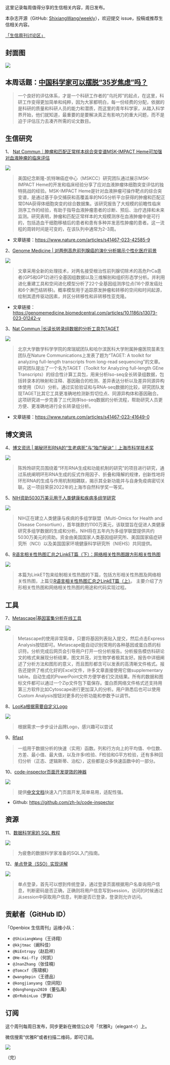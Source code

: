 这里记录每周值得分享的生信相关内容，周日发布。

本杂志开源（GitHub: [ShixiangWang/weekly](https://github.com/ShixiangWang/weekly "ShixiangWang/weekly")），欢迎提交 issue，投稿或推荐生信相关内容。

[「生信周刊讨论区」](https://github.com/ShixiangWang/weekly/discussions "「生信周刊讨论区」")

## 封面图


![](https://files.mdnice.com/user/5208/a38c643e-664a-4f5e-8e25-d7a865faaafd.png)




## 本周话题：[中国科学家可以摆脱“35岁焦虑”吗？](https://mp.weixin.qq.com/s/pWBOauty9B--6il76XsQ0A)

> 一个良好的评估体系，才是一个科研工作者的“乌托邦”的起点，在这里，科研工作变得更加简单和纯粹，因为大家都明白，每一份经费的分配，依据的是科研的质量和科研人员的能力和潜质，而这里的青年科学家，从踏入科学界开始，他们就知道，最重要的是要解决真正有影响力的重大问题，而不是迫于评估压力去凑齐所需的论文数目。



## 生信研究

1、 [Nat Commun｜肿瘤和匹配正常样本综合突变谱MSK-IMPACT Heme可加强对血液肿瘤的临床评估](https://mp.weixin.qq.com/s/u8fK8iO0fyNJMh3PxirN8Q)

![](https://files.mdnice.com/user/5208/32931f36-b7ac-4789-b65d-17fb6aeb3b70.png)


>美国纪念斯隆-凯特琳癌症中心（MSKCC）研究团队通过展示MSK-IMPACT Heme的开发和临床经验分享了应对血液肿瘤体细胞突变评估的独特挑战的经验。MSK-IMPACT Heme是针对血液肿瘤可操作靶点的综合突变谱，是通过基于杂交捕获和高覆盖率的NGS分析平台获得的肿瘤和匹配正常DNA获得体细胞突变的综合数据集。该研究报告了大规模的前瞻性临床测序工作的经验，有助于指导血液肿瘤患者的诊断、预后、治疗选择和未来监测。研究表明，肿瘤和匹配正常样本的大规模测序在血液肿瘤中是可行的，包括造血干细胞移植后的患者和患有多种并发恶性肿瘤的患者。这一流程的周转时间是可变的，在该队列中通常为2-3周。
- 文章链接：https://www.nature.com/articles/s41467-023-42585-9



2、[Genome Medicine | 对两例高危前列腺癌的演化分析揭示个性化医疗前景](https://mp.weixin.qq.com/s/lEuZ64RqB2pTfUJp2297TA)

![](https://files.mdnice.com/user/5208/6cfe66dc-8726-4dcc-83e5-c8f3b5336321.png)

> 文章采用全新的处理技术，对两名接受根治性前列腺切除术的高危PrCa患者(GP5和GP12)进行全基因组数据以及三维解剖和组织形态学分析。并利用进化重建工具和空间进化模型分析了22个全基因组测序位点(16个原发癌灶和6个淋巴结转移)。概率模型用于追踪原发肿瘤和转移的空间和时间起源，绘制其遗传驱动因素，并区分转移性和非转移性亚克隆。
- 文章链接：https://genomemedicine.biomedcentral.com/articles/10.1186/s13073-023-01242-y


3、[Nat Commun |长读长转录组数据的分析工具包TAGET](https://mp.weixin.qq.com/s/1puiem4E8OaPZSDYg1OqSA)

![](https://files.mdnice.com/user/5208/6cb685df-a8e9-429f-ae36-823d5c24cd7a.png)


> 北京大学数学科学学院的席瑞斌团队和哈尔滨医科大学附属肿瘤医院苗素生团队在Nature Communications上发表了题为“TAGET: A toolkit for analyzing full-length transcripts from long-read sequencing”的文章。研究团队提出了一个名为TAGET（Toolkit for Analyzing full-length GEne Transcripts）的综合性计算工具包，用来分析Iso-seq全长转录组数据，包括转录本的映射和注释、基因融合的检测、差异表达分析以及差异同源异构体使用（DIU）分析。通过实验验证和与RNA-seq数据的比较，研究团队发现TAGET比其它工具更准确地检测新剪切位点、同源异构体和基因融合。这项研究进一步完善了三代测序Iso-seq数据的分析流程，帮助研究人员更方便、更准确地进行全长转录组分析。

- 文章链接：https://www.nature.com/articles/s41467-023-41649-0


## 博文资讯

4、[博文资讯 | 揭秘环形RNA的“生老病死”与“独门秘诀”｜上海市科学技术奖](https://mp.weixin.qq.com/s/XVQVTqGV8lF5uPz0kU-HeA)


![](https://files.mdnice.com/user/5208/479769b7-056f-45b7-b211-efbd2a24af8d.png)

> 陈玲玲研究员围绕着“环形RNA生成和功能机制的研究”的项目进行研究，通过系统阐明环形RNA生成的反式作用因子、折叠和降解的规律，创新性地将环形RNA的生成与作用机制相耦联，揭示其全新功能并与自身免疫病密切关联。这一项目荣获2022年的上海市自然科学奖一等奖。



5、[NIH资助5030万美元用于人类健康和疾病多组学研究](https://mp.weixin.qq.com/s/1YPkfmxXnoP-dLAnVXw8Ww)

![](https://files.mdnice.com/user/5208/bbfefa8f-cdfd-4f7a-a309-6ebe15ff266e.jpg)
> NIH正在建立人类健康与疾病的多组学联盟（Multi-Omics for Health and Disease Consortium），首年拨款约1100万美元，该联盟旨在促进人类健康研究多组学数据的生成和分析。NIH将在五年内为多组学联盟提供共约5030万美元的资助。资金由美国国家人类基因组研究所、美国国家癌症研究所（NCI）以及美国国家环境健康科学研究所（NIEHS）共同提供。


6、[R语言相关性热图汇总之LinkET篇（下）：网络相关性热图跟方形相关性热图](https://mp.weixin.qq.com/s/PY8jWRB8OU3zK3iTgcMMKA)


![](https://files.mdnice.com/user/5208/f520dd28-6237-419c-b614-672c6b892a38.png)


>  本篇为LinkET包来绘制相关性热图的下篇，包括方形相关性热图及网络相关性热图，上篇见[R语言相关性热图汇总之LinkET篇（上）](https://mp.weixin.qq.com/s?__biz=MzU0OTQ0MzU5Mw==&mid=2247483937&idx=1&sn=f8b99cbfcad4bca8a35303ed7264b2cd&chksm=fbae8347ccd90a518bc9074ef812cf286d63927c01898c2525b80aa4c97474b1912cc0a7e7aa&scene=21#wechat_redirect)。
主要介绍了方形相关性热图和网络相关性热图的用途和代码实现过程。




## 工具
7、[Metascape|基因富集分析在线工具](https://metascape.org/gp/index.html#/main/step1 "Metascape|基因富集分析在线工具")

![](https://files.mdnice.com/user/5208/78090f96-438c-4dbd-b859-f285fb3e3958.png)
> Metascape的使用非常简单，只要将基因列表贴入提交，然后点击Express Analysis按钮即可。Metascape能自动识别常用的各种基因或蛋白质的标识符。分析完成后网页会引导用户打开一份分析报告。分析报告模仿科研论文的格式来展现分析结果，图文并茂，对生物学者极其友好。报告中详细阐述了分析方法和图形的意义，而且图形都含可以发表的高清晰文件格式。报告还提供了格式化好的Excel文件，许多文章直接使用它做supplementary table。自动生成的PowerPoint文件方便学者们交流结果。所有的数据和图标文件都可以通过一个Zip文件包下载保存。蛋白质网络文件格式还支持用第三方软件比如Cytoscape进行更加深入的分析。用户熟悉后也可以使用Custom Analysis按钮对更多的分析功能和参数予以调节。

8、[LooKa根据需要自定义Logo](https://looka.com/ "LooKa根据需要自定义Logo")

![](https://files.mdnice.com/user/5208/87fd60bc-0271-4634-820e-b3fe79c03362.png)

> 根据需求一步步设计品牌Logo，感兴趣可以尝试



9、[Rfast](https://github.com/RfastOfficial/Rfast "Rfast")
> 一组用于数据分析的快速（实用）函数。列和行方向上的平均值、中位数、方差、最小值、最大值，以及许多t检验、F检验和G平方检验，还有多种回归分析（正态、逻辑斯蒂、泊松），这些都是众多快速函数中的一部分。


10、[code-inspector页面开发提效的神器](https://inspector.fe-dev.cn/ "code-inspector页面开发提效的神器")


![](https://files.mdnice.com/user/5208/559a214b-4119-4e20-80e3-02a94f522a19.png)

> 提供[中文文档](https://inspector.fe-dev.cn/ "中文文档")快速入门页面开发,简单易用，适配性强。
- Github: https://github.com/zh-lx/code-inspector

## 资源
11、[数据科学家的 SQL 教程](https://gvwilson.github.io/sql-tutorial/ "数据科学家的 SQL 教程")

![](https://files.mdnice.com/user/5208/a4097992-9664-4675-b193-a33525e8cc38.png)
> 为疲惫的数据科学家准备的SQL入门指南。

12、[单点登录（SSO）实现详解](https://mp.weixin.qq.com/s/T4vtzZlQD4agbODHIEufYA)

![](https://files.mdnice.com/user/5208/c029db6e-5c3e-46d1-a0cd-3dc90d24cd6b.png)
> 单点登录，首先可以想到传统登录，通过登录页面根据用户名查询用户信息，判断密码是否正确，正确则将用户信息写到session，访问的时候通过从session中获取用户信息，判断是否已登录，登录则允许访问。




## 贡献者（GitHub ID）

「Openbiox 生信周刊」运维小队：

- `@ShixiangWang`（王诗翔）
- `@kkjtmac`（阚科佳）
- `@NiEntropy`（赵启祥）
- `@He-Kai-fly`（何凯）
- `@JnanZhang`（张佳楠）
- `@Tomcxf`（陈啸枫）
- `@wangdepin`（王德品）
- `@kongjianyang`（空间阳）
- `@donghongyu2020`（董弘禹）
- `@DrRobinLuo`（罗鹏）


## 订阅

这个周刊每周日发布，同步更新在微信公众号「优雅R」（elegant-r）上。

微信搜索“优雅R”或者扫描二维码，即可订阅。

![](https://cdn.nlark.com/yuque/0/2022/png/471931/1648306398708-897e7ad4-6008-40f8-9200-ddee834b09a7.png)

（完）


